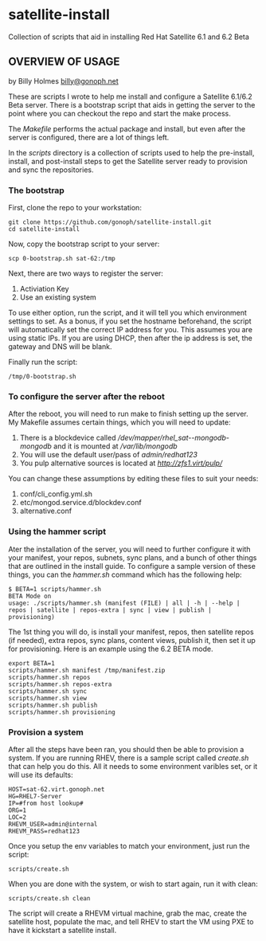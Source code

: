 # satellite-install
Collection of scripts that aid in installing Red Hat Satellite 6.1 and 6.2 Beta

## OVERVIEW OF USAGE
by Billy Holmes <billy@gonoph.net>

These are scripts I wrote to help me install and configure a Satellite 6.1/6.2 Beta server. There is a bootstrap script that aids in getting the server to the point where you can checkout the repo and start the make process.

The *Makefile* performs the actual package and install, but even after the server is configured, there are a lot of things left.

In the *scripts* directory is a collection of scripts used to help the pre-install, install, and post-install steps to get the Satellite server ready to provision and sync the repositories.

### The bootstrap

First, clone the repo to your workstation:

    git clone https://github.com/gonoph/satellite-install.git
    cd satellite-install

Now, copy the bootstrap script to your server:

    scp 0-bootstrap.sh sat-62:/tmp

Next, there are two ways to register the server:

1. Activiation Key
2. Use an existing system

To use either option, run the script, and it will tell you which environment settings to set. As a bonus, if you set the hostname beforehand, the script will automatically set the correct IP address for you. This assumes you are using static IPs. If you are using DHCP, then after the ip address is set, the gateway and DNS will be blank.

Finally run the script:

    /tmp/0-bootstrap.sh

### To configure the server after the reboot

After the reboot, you will need to run make to finish setting up the server. My Makefile assumes certain things, which you will need to update:

1. There is a blockdevice called */dev/mapper/rhel_sat--mongodb-mongodb* and it is mounted at */var/lib/mongodb*
2. You will use the default user/pass of *admin/redhat123*
3. You pulp alternative sources is located at *http://zfs1.virt/pulp/*

You can change these assumptions by editing these files to suit your needs:

1. conf/cli_config.yml.sh
2. etc/mongod.service.d/blockdev.conf
3. alternative.conf

### Using the hammer script

Ater the installation of the server, you will need to further configure it with your manifest, your repos, subnets, sync plans, and a bunch of other things that are outlined in the install guide. To configure a sample version of these things, you can the *hammer.sh* command which has the following help:

    $ BETA=1 scripts/hammer.sh
    BETA Mode on
    usage: ./scripts/hammer.sh (manifest (FILE) | all | -h | --help | repos | satellite | repos-extra | sync | view | publish | provisioning)

The 1st thing you will do, is install your manifest, repos, then satellite repos (if needed), extra repos, sync plans, content views, publish it, then set it up for provisioning. Here is an example using the 6.2 BETA mode.

    export BETA=1
    scripts/hammer.sh manifest /tmp/manifest.zip
    scripts/hammer.sh repos
    scripts/hammer.sh repos-extra
    scripts/hammer.sh sync
    scripts/hammer.sh view
    scripts/hammer.sh publish
    scripts/hammer.sh provisioning

### Provision a system

After all the steps have been ran, you should then be able to provision a system. If you are running RHEV, there is a sample script called *create.sh* that can help you do this. All it needs to some environment varibles set, or it will use its defaults:

    HOST=sat-62.virt.gonoph.net
    HG=RHEL7-Server
    IP=#from host lookup#
    ORG=1
    LOC=2
    RHEVM_USER=admin@internal
    RHEVM_PASS=redhat123

Once you setup the env variables to match your environment, just run the script:

    scripts/create.sh

When you are done with the system, or wish to start again, run it with clean:

    scripts/create.sh clean

The script will create a RHEVM virtual machine, grab the mac, create the satellite host, populate the mac, and tell RHEV to start the VM using PXE to have it kickstart a satellite install.
